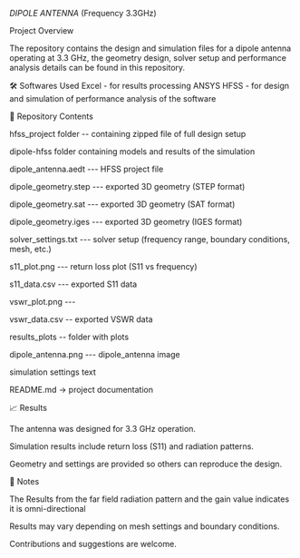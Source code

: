 *DIPOLE ANTENNA*
(Frequency 3.3GHz) 

Project Overview

The repository contains the design and simulation files for a dipole antenna operating at 3.3 GHz, the geometry design, solver setup and performance analysis details can be found in this repository.

🛠 Softwares Used
Excel - for results processing 
ANSYS HFSS -  for design and simulation of performance analysis of the software

📂 Repository Contents

hfss_project folder -- containing zipped file of full design setup

dipole-hfss folder containing models and results of the simulation

dipole_antenna.aedt --- HFSS project file

dipole_geometry.step --- exported 3D geometry (STEP format)

dipole_geometry.sat --- exported 3D geometry (SAT  format)

dipole_geometry.iges --- exported 3D geometry (IGES  format)

solver_settings.txt --- solver setup (frequency range, boundary conditions, mesh, etc.)

s11_plot.png --- return loss plot (S11 vs frequency)

s11_data.csv --- exported S11 data

vswr_plot.png --- 

vswr_data.csv -- exported VSWR data

results_plots -- folder with plots

dipole_antenna.png --- dipole_antenna image 

simulation settings text 

README.md → project documentation


📈 Results

The antenna was designed for 3.3 GHz operation.

Simulation results include return loss (S11) and radiation patterns.

Geometry and settings are provided so others can reproduce the design.

📝 Notes

The Results from the far field radiation pattern and the gain value indicates it is omni-directional

Results may vary depending on mesh settings and boundary conditions.


Contributions and suggestions are welcome.
